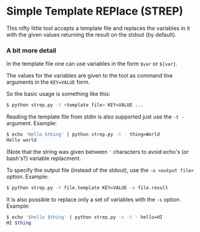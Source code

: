 # Simple Template REPlace (STREP)

This nifty little tool accepts a template file and
replaces the variables in it with the given values
returning the result on the stdout (by default).


### A bit more detail


In the template file one can use variables in the
form `$var` or `${var}`.


The values for the variables are given to the tool
as command line arguments in the `KEY=VALUE` form.

So the basic usage is something like this:
```bash
$ python strep.py -t <template file> KEY=VALUE ...
```


Reading the template file from stdin is also supported
just use the `-t -` argument. Example:
```bash
$ echo 'Hello $thing' | python strep.py -t - thing=World
Hello world
```

(Note that the string was given between `'` characters to
avoid echo's (or bash's?) variable replacment.



To specify the output file (instead of the stdout), use
the `-o <output file>` option. Example:
```bash
$ python strep.py -t file.template KEY=VALUE -o file.result
```


It is also possible to replace only a set of variables with
the `-s` option. Example:
```bash
$ echo '$hello $thing' | python strep.py -s -t - hello=HI
HI $thing
```

